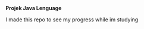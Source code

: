 <h>
<strong>Projek Java Lenguage</strong>
</h>

<p>I made this repo to see my progress while im studying</p>
